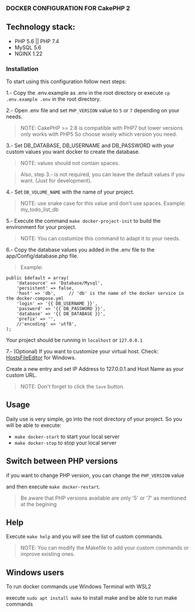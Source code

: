 ### DOCKER CONFIGURATION FOR CakePHP 2

## Technology stack:
- PHP 5.6 || PHP 7.4
- MySQL 5.6
- NGINX 1.22

### Installation

To start using this configuration follow next steps:

1.- Copy the .env.example as .env in the root directory or execute `cp .env.example .env` in the root directory.

2.- Open .env file and set `PHP_VERSION` value to `5` or `7` depending on your needs.

> NOTE: CakePHP >= 2.8 is compatible with PHP7 but lower versions only works with PHP5
So choose wisely which version you need.

3.- Set DB_DATABASE, DB_USERNAME and DB_PASSWORD with your custom values you want docker to create the database.

> NOTE: values should not contain spaces.

> Also, step 3.- is not required, you can leave the default values if you want. (Just for development).

4.- Set `DB_VOLUME_NAME` with the name of your project.

> NOTE: use snake case for this value and don't use spaces. Example: my_todo_list_db

5.- Execute the command `make docker-project-init` to build the environment for your project.
> NOTE: You can costumize this command to adapt it to your needs.

6.- Copy the database values you added in the .env file to the app/Config/database.php file.

> Example:

```
public $default = array(
	'datasource' => 'Database/Mysql',
	'persistent' => false,
	'host' => 'db',     // 'db' is the name of the docker service in the docker-compose.yml
	'login' => '{{ DB_USERNAME }}',
	'password' => '{{ DB_PASSWORD }}',
	'database' => '{{ DB_DATABASE }}',
	'prefix' => '',
	//'encoding' => 'utf8',
);
```

Your project should be running in `localhost` or `127.0.0.1`

7.- (Optional) If you want to customize your virtual host. Check: [HostsFileEditor](https://github.com/scottlerch/HostsFileEditor) for Windows.

Create a new entry and set IP Address to 127.0.0.1 and Host Name as your custom URL.
> NOTE: Don't forget to click the `Save` button.

## Usage

Daily use is very simple, go into the root directory of your project.
So you will be able to execute:

- `make docker-start` to start your local server
- `make docker-stop` to stop your local server


## Switch between PHP versions

if you want to change PHP version, you can change the `PHP_VERSION` value

and then execute `make docker-restart`.

> Be aware that PHP versions available are only '5' or '7' as mentioned at the begining

## Help

Execute `make help` and you will see the list of custom commands.

> NOTE: You can modify the Makefile to add your custom commands or improve existing ones.

## Windows users

To run docker commands use Windows Terminal with WSL2

execute `sudo apt install make` to install make and be able to run make commands

